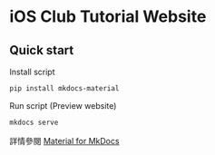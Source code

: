 # iOS Club Tutorial Website

## Quick start

Install script

```sh
pip install mkdocs-material
```

Run script (Preview website)

```sh   
mkdocs serve
```

詳情參閱 [Material for MkDocs](https://squidfunk.github.io/mkdocs-material/getting-started/)
